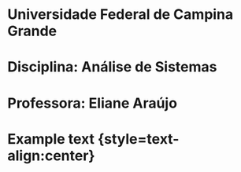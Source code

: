 # Universidade Federal de Campina Grande
# Disciplina: Análise de Sistemas
# Professora: Eliane Araújo
# Example text {style=text-align:center}
